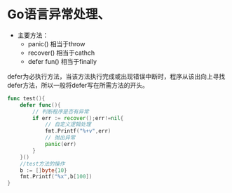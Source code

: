 # Go语言异常处理、
- 主要方法：
    - panic()  相当于throw
    - recover()  相当于cathch
    - defer fun()  相当于finally

defer为必执行方法，当该方法执行完成或出现错误中断时，程序从该出向上寻找defer方法，所以一般将defer写在所需方法的开头。
```go
func test(){
    defer func(){
        // 判断程序是否有异常
        if err := recover();err!=nil{
            // 自定义逻辑处理
            fmt.Printf("%+v",err)
            // 抛出异常
            panic(err)
        }
    }()
    //test方法的操作
    b := []byte{10}
    fmt.Printf("%x",b[100])
}
```

